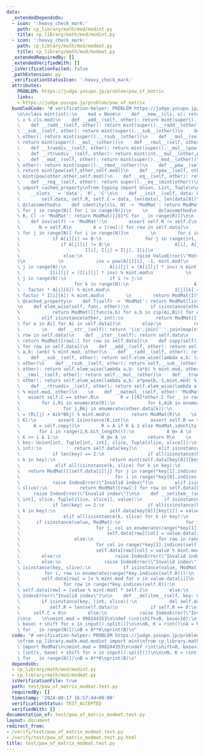 ```yaml
---
data:
  _extendedDependsOn:
  - icon: ':heavy_check_mark:'
    path: cp_library/math/mod/modint.py
    title: cp_library/math/mod/modint.py
  - icon: ':heavy_check_mark:'
    path: cp_library/math/mod/modmat.py
    title: cp_library/math/mod/modmat.py
  _extendedRequiredBy: []
  _extendedVerifiedWith: []
  _isVerificationFailed: false
  _pathExtension: py
  _verificationStatusIcon: ':heavy_check_mark:'
  attributes:
    PROBLEM: https://judge.yosupo.jp/problem/pow_of_matrix
    links:
    - https://judge.yosupo.jp/problem/pow_of_matrix
  bundledCode: "# verification-helper: PROBLEM https://judge.yosupo.jp/problem/pow_of_matrix\n\
    \n\nclass mint(int):\n    mod = None\n    def __new__(cls, x): return super().__new__(cls,\
    \ x % cls.mod)\n    def __add__(self, other): return mint(super().__add__(other))\n\
    \    def __radd__(self, other): return mint(super().__radd__(other))\n    def\
    \ __sub__(self, other): return mint(super().__sub__(other))\n    def __rsub__(self,\
    \ other): return mint(super().__rsub__(other))\n    def __mul__(self, other):\
    \ return mint(super().__mul__(other))\n    def __rmul__(self, other): return mint(super().__rmul__(other))\n\
    \    def __truediv__(self, other): return mint(super().__mul__(pow(other,-1,self.mod)))\n\
    \    def __rtruediv__(self, other): return mint(int.__mul__(other,pow(self,-1,self.mod)))\n\
    \    def __mod__(self, other): return mint(super().__mod__(other))\n    def __rmod__(self,\
    \ other): return mint(super().__rmod__(other))\n    def __pow__(self, other):\
    \ return mint(pow(self,other,self.mod))\n    def __rpow__(self, other): return\
    \ mint(pow(other,other,self.mod))\n    def __eq__(self, other): return super().__eq__(mint(other))\n\
    \    def __req__(self, other): return super().__eq__(mint(other))\n\nfrom functools\
    \ import cached_property\nfrom typing import Union, List, Tuple\n\nclass ModMat:\n\
    \    __slots__ = 'data', 'R', 'C'\n\n    def __init__(self, data: List[Union[int,mint]]):\n\
    \        self.data, self.R, self.C = data, len(data), len(data[0])\n    \n   \
    \ @classmethod\n    def identity(cls, N) -> 'ModMat': return ModMat([[int(i==j)\
    \ for j in range(N)] for i in range(N)])\n    \n    @classmethod\n    def zeros(cls,\
    \ R, C) -> 'ModMat': return ModMat([[0]*C for _ in range(R)])\n\n    @cached_property\n\
    \    def inv(self) -> 'ModMat':\n        assert self.R != self.C\n        \n \
    \       N = self.R\n        A = [row[:] for row in self.data]\n        I = [[int(i==j)\
    \ for j in range(N)] for i in range(N)]\n        \n        for i in range(N):\n\
    \            if A[i][i] == 0:\n                for j in range(i+1, N):\n     \
    \               if A[j][i] != 0:\n                        A[i], A[j] = A[j], A[i]\n\
    \                        I[i], I[j] = I[j], I[i]\n                        break\n\
    \                else:\n                    raise ValueError(\"Matrix is not invertible\"\
    )\n            \n            inv = pow(A[i][i], -1, mint.mod)\n            for\
    \ j in range(N):\n                A[i][j] = (A[i][j] * inv) % mint.mod\n     \
    \           I[i][j] = (I[i][j] * inv) % mint.mod\n            \n            for\
    \ j in range(N):\n                if i != j:\n                    factor = A[j][i]\n\
    \                    for k in range(N):\n                        A[j][k] = (A[j][k]\
    \ - factor * A[i][k]) % mint.mod\n                        I[j][k] = (I[j][k] -\
    \ factor * I[i][k]) % mint.mod\n        \n        return ModMat(I)\n    \n   \
    \ @cached_property\n    def T(self) -> 'ModMat': return ModMat(list(map(list,zip(*self.data))))\n\
    \n    def elem_wise(self, func, other):\n        if isinstance(other, ModMat):\n\
    \            return ModMat([[func(a,b) for a,b in zip(Ai,Bi)] for Ai,Bi in zip(self.data,other.data)])\n\
    \        elif isinstance(other, int):\n            return ModMat([[func(a,other)\
    \ for a in Ai] for Ai in self.data])\n        else:\n            return NotImplemented\n\
    \        \n    def __str__(self): return '\\n'.join(' '.join(map(str,row)) for\
    \ row in self.data)\n    def __iter__(self): return self.data\n    def __copy__(self):\
    \ return ModMat([row[:] for row in self.data])\n    def copy(self): return ModMat([row[:]\
    \ for row in self.data])\n    def __add__(self, other): return self.elem_wise(lambda\
    \ a,b: (a+b) % mint.mod, other)\n    def __radd__(self, other): return self.__add__(other)\n\
    \    def __sub__(self, other): return self.elem_wise(lambda a,b: (a-b) % mint.mod,\
    \ other)\n    def __rsub__(self, other): return self.__sub__(other)\n    def __mul__(self,\
    \ other): return self.elem_wise(lambda a,b: (a*b) % mint.mod, other)\n    def\
    \ __rmul__(self, other): return self.__mul__(other)\n    def __truediv__(self,\
    \ other): return self.elem_wise(lambda a,b: a*pow(b,-1,mint.mod) % mint.mod, other)\n\
    \    def __rtruediv__(self, other): return self.elem_wise(lambda a,b: pow(a,-1,mint.mod)*b\
    \ % mint.mod, other)\n    \n    def __matmul__(self, other: 'ModMat'):\n     \
    \   assert self.C == other.R\n        R = [[0]*other.C for _ in range(self.R)]\n\
    \        for i,Ri in enumerate(R):\n            for k,Aik in enumerate(self.data[i]):\n\
    \                for j,Bkj in enumerate(other.data[k]):\n                    Ri[j]\
    \ = (Ri[j] + Aik*Bkj) % mint.mod\n        return ModMat(R)\n    \n    def __pow__(self,\
    \ K):\n        assert isinstance(K,int)\n        assert self.R == self.C\n   \
    \     A = self.copy()\n        R = A if K & 1 else ModMat.identity(self.R)\n \
    \       for i in range(1,K.bit_length()):\n            A @= A \n            if\
    \ K >> i & 1:\n                R @= A \n        return R\n    \n    def __getitem__(self,\
    \ key: Union[int, Tuple[int, int], slice, Tuple[slice, slice]]):\n        if isinstance(key,\
    \ int):\n            return self.data[key]\n        elif isinstance(key, tuple):\n\
    \            if len(key) == 2:\n                if all(isinstance(k, int) for\
    \ k in key):\n                    return mint(self.data[key[0]][key[1]])\n   \
    \             elif all(isinstance(k, slice) for k in key):\n                 \
    \   return ModMat([[self.data[i][j] for j in range(*key[1].indices(self.C))] \n\
    \                                   for i in range(*key[0].indices(self.R))])\n\
    \            raise IndexError(\"Invalid index\")\n        elif isinstance(key,\
    \ slice):\n            return ModMat([row[:] for row in self.data[key]])\n   \
    \     raise IndexError(\"Invalid index\")\n\n    def __setitem__(self, key: Union[Tuple[int,\
    \ int], slice, Tuple[slice, slice]], value):\n        if isinstance(key, tuple):\n\
    \            if len(key) == 2:\n                if all(isinstance(k, int) for\
    \ k in key):\n                    self.data[key[0]][key[1]] = value % mint.mod\n\
    \                elif all(isinstance(k, slice) for k in key):\n              \
    \      if isinstance(value, ModMat):\n                        for i, row in enumerate(range(*key[0].indices(self.R))):\n\
    \                            for j, col in enumerate(range(*key[1].indices(self.C))):\n\
    \                                self.data[row][col] = value.data[i][j] % mint.mod\n\
    \                    else:\n                        for row in range(*key[0].indices(self.R)):\n\
    \                            for col in range(*key[1].indices(self.C)):\n    \
    \                            self.data[row][col] = value % mint.mod\n        \
    \        else:\n                    raise IndexError(\"Invalid index\")\n    \
    \        else:\n                raise IndexError(\"Invalid index\")\n        elif\
    \ isinstance(key, slice):\n            if isinstance(value, ModMat):\n       \
    \         for i, row in enumerate(range(*key.indices(self.R))):\n            \
    \        self.data[row] = [v % mint.mod for v in value.data[i]]\n            else:\n\
    \                for row in range(*key.indices(self.R)):\n                   \
    \ self.data[row] = [value % mint.mod] * self.C\n        else:\n            raise\
    \ IndexError(\"Invalid index\")\n\n    def __delitem__(self, key: Union[int, slice]):\n\
    \        if isinstance(key, (int, slice)):\n            del self.data[key]\n \
    \           self.R = len(self.data)\n            if self.R == 0:\n           \
    \     self.C = 0\n        else:\n            raise IndexError(\"Invalid index\"\
    )\n\n    \n\nmint.mod = 998244353\n\ndef rint(shift=0, base=10):\n    return [int(x,\
    \ base) + shift for x in input().split()]\n\n\nN, K = rint()\nA = ModMat([rint()\
    \ for _ in range(N)])\nB = A**K\nprint(B)\n"
  code: "# verification-helper: PROBLEM https://judge.yosupo.jp/problem/pow_of_matrix\n\
    \nfrom cp_library.math.mod.modint import mint\nfrom cp_library.math.mod.modmat\
    \ import ModMat\n\nmint.mod = 998244353\n\ndef rint(shift=0, base=10):\n    return\
    \ [int(x, base) + shift for x in input().split()]\n\n\nN, K = rint()\nA = ModMat([rint()\
    \ for _ in range(N)])\nB = A**K\nprint(B)\n"
  dependsOn:
  - cp_library/math/mod/modint.py
  - cp_library/math/mod/modmat.py
  isVerificationFile: true
  path: test/pow_of_matrix_modmat.test.py
  requiredBy: []
  timestamp: '2024-08-17 16:57:44+09:00'
  verificationStatus: TEST_ACCEPTED
  verifiedWith: []
documentation_of: test/pow_of_matrix_modmat.test.py
layout: document
redirect_from:
- /verify/test/pow_of_matrix_modmat.test.py
- /verify/test/pow_of_matrix_modmat.test.py.html
title: test/pow_of_matrix_modmat.test.py
---
```

